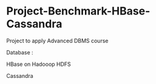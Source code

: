 # Project-Benchmark-HBase-Cassandra
Project to apply Advanced DBMS course

Database : 

HBase on Hadooop HDFS

Cassandra

